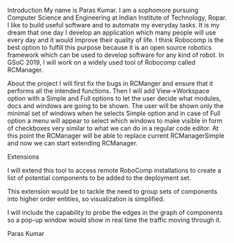 Introduction
My name is Paras Kumar. I am a sophomore pursuing Computer Science and Engineering at Indian Institute of Technology, Ropar. I like to build useful software and to automate my everyday tasks. It is my dream that one day I develop an application which many people will use every day and it would improve their quality of life. I think Robocomp is the best option to fulfill this purpose because it is an open source robotics framework which can be used to develop software for any kind of robot. In GSoC 2019, I will work on a widely used tool of Robocomp called RCManager.

About the project
I will first fix the bugs in RCManger and ensure that it performs all the intended functions. Then I will add View->Workspace option with a Simple and Full options to let the user decide what modules, docs and windows are going to be shown. The user will be shown only the minimal set of windows when he selects Simple option and in case of Full option a menu will appear to select which windows to make visible in form of checkboxes very similar to what we can do in a regular code editor. At this point the RCManager will be able to replace current RCManagerSimple and now we can start extending RCManager.

Extensions

I will extend this tool to access remote RoboComp installations to create a list of potential components to be added to the deployment set.

This extension would be to tackle the need to group sets of components into higher order entities, so visualization is simplified.

I will include the capability to probe the edges in the graph of components so a pop-up window would show in real time the traffic moving through it.

Paras Kumar
